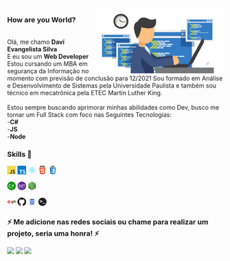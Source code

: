 <img src="web-application-technologies.png" width="300" align="right">

### How are you World?

<p align="left"> 
   <br>
    Olá, me chamo <strong>Daví Evangelista Silva</strong>
   <br>
   E eu sou um <strong>Web Developer</strong>
   <br>
   Estou cursando um MBA em segurança da Informação no momento com previsão de conclusão para 12/2021
   Sou formado em Análise e Desenvolvimento de Sistemas pela Universidade Paulista e também sou técnico em mecatrônica pela ETEC Martin Luther King.
   <br>
   <br>
   Estou sempre buscando aprimorar minhas abilidades como Dev, busco me tornar um Full Stack com foco nas Seguintes Tecnologias: 
   <br>
   -<strong>C#</strong> <br>
   -<strong>JS</strong> <br>
   -<strong>Node</strong> <br>
  
</p>

### Skills 🎇

<code><img height="20" src="https://raw.githubusercontent.com/github/explore/80688e429a7d4ef2fca1e82350fe8e3517d3494d/topics/javascript/javascript.png"></code>
<code><img height="20" src="https://raw.githubusercontent.com/github/explore/80688e429a7d4ef2fca1e82350fe8e3517d3494d/topics/typescript/typescript.png"></code>
<code><img height="20" src="https://raw.githubusercontent.com/github/explore/80688e429a7d4ef2fca1e82350fe8e3517d3494d/topics/react/react.png"></code>
<code><img height="20" src="https://raw.githubusercontent.com/github/explore/80688e429a7d4ef2fca1e82350fe8e3517d3494d/topics/html/html.png"></code>
<code><img height="20" src="https://raw.githubusercontent.com/github/explore/80688e429a7d4ef2fca1e82350fe8e3517d3494d/topics/css/css.png"></code>

<code><img height="20" src="https://raw.githubusercontent.com/github/explore/80688e429a7d4ef2fca1e82350fe8e3517d3494d/topics/csharp/csharp.png"></code>
<code><img height="20" src="https://raw.githubusercontent.com/github/explore/80688e429a7d4ef2fca1e82350fe8e3517d3494d/topics/dotnet/dotnet.png"></code>
<code><img height="20" src="https://raw.githubusercontent.com/github/explore/80688e429a7d4ef2fca1e82350fe8e3517d3494d/topics/nodejs/nodejs.png"></code>

<code><img height="20" src="https://raw.githubusercontent.com/github/explore/80688e429a7d4ef2fca1e82350fe8e3517d3494d/topics/git/git.png"></code>
<code><img height="20" src="https://raw.githubusercontent.com/github/explore/80688e429a7d4ef2fca1e82350fe8e3517d3494d/topics/github/github.png"></code>
<code><img height="20" src="https://raw.githubusercontent.com/github/explore/80688e429a7d4ef2fca1e82350fe8e3517d3494d/topics/sql/sql.png"></code>
<code><img height="20" src="https://raw.githubusercontent.com/github/explore/80688e429a7d4ef2fca1e82350fe8e3517d3494d/topics/terminal/terminal.png"></code>



### ⚡ Me adicione nas redes sociais ou chame para realizar um projeto, seria uma honra! ⚡
<p align="left">

  <a href="mailto:davievsilva@hotmail.com" alt="outlook">
  <img src="https://img.shields.io/badge/-Outlook-blue" /></a>

  <a href="https://www.linkedin.com/in/davi-e-silva/" alt="Linkedin">
  <img src="https://img.shields.io/badge/-Linkedin-0e76a8?style=flat-square&logo=Linkedin&logoColor=white&link=https://www.linkedin.com/in/gustavo-mendes-00661318b/" /></a>

  <a href="https://api.whatsapp.com/send?phone=5511932665060&text=Olá%20Daví,%20tudo%20bem?" alt="WhatsApp">
  <img src="https://img.shields.io/badge/-WhatsApp-25d366?style=flat-square&labelColor=25d366&logo=whatsapp&logoColor=white&link=https://api.whatsapp.com/send?phone=55119326650608&text=Olá%20Daví,%20tudo%20bem?"/></a>

</p> 
